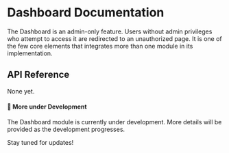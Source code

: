 # Dashboard Documentation

The Dashboard is an admin-only feature. Users without admin privileges who attempt to access it are redirected to an unauthorized page. It is one of the few core elements that integrates more than one module in its implementation.

## API Reference

None yet.

#### 🚧 More under Development

The Dashboard module is currently under development. More details will be provided as the development progresses.

Stay tuned for updates!